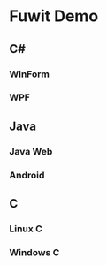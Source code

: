 # Fuwit Demo
## C#
### WinForm
### WPF

## Java
### Java Web
### Android

## C
### Linux C
### Windows C
